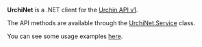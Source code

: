 **UrchiNet** is a .NET client for the [Urchin API v1](http://support.google.com/urchin/bin/answer.py?hl=en&answer=2650149).

The API methods are available through the [UrchiNet.Service](https://github.com/mausch/UrchiNet/blob/master/UrchiNet/CSharp.fs) class. 

You can see some usage examples [here](https://github.com/mausch/UrchiNet/blob/master/UrchiNet.CSharpTests/Tests.cs).